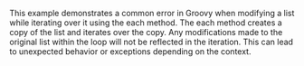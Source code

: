 This example demonstrates a common error in Groovy when modifying a list while iterating over it using the each method.  The each method creates a copy of the list and iterates over the copy.  Any modifications made to the original list within the loop will not be reflected in the iteration.  This can lead to unexpected behavior or exceptions depending on the context.